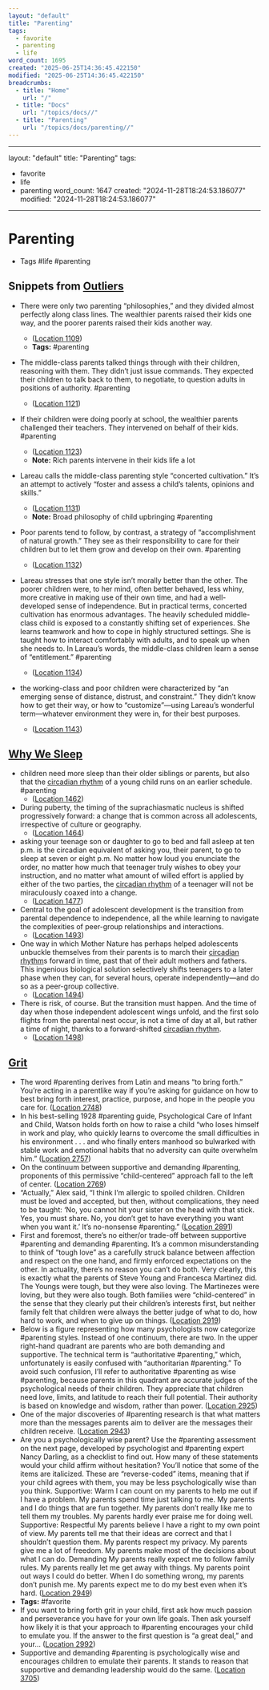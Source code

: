```yaml
---
layout: "default"
title: "Parenting"
tags:
  - favorite
  - parenting
  - life
word_count: 1695
created: "2025-06-25T14:36:45.422150"
modified: "2025-06-25T14:36:45.422150"
breadcrumbs:
  - title: "Home"
    url: "/"
  - title: "Docs"
    url: "/topics/docs//"
  - title: "Parenting"
    url: "/topics/docs/parenting//"
---
```

---
layout: "default"
title: "Parenting"
tags:
  - favorite
  - life
  - parenting
word_count: 1647
created: "2024-11-28T18:24:53.186077"
modified: "2024-11-28T18:24:53.186077"
---
# Parenting

- Tags #life #parenting

## Snippets from [Outliers](logseq/bak/highlights/books/outliers/2024-10-05t08_51_53409zdesktop/)

- There were only two parenting “philosophies,” and they divided almost perfectly along class lines. The wealthier parents raised their kids one way, and the poorer parents raised their kids another way.
  - ([Location 1109](https://readwise.io/to_kindle?action=open&asin=B001ANYDAO&location=1109))
  - **Tags:** #parenting

- The middle-class parents talked things through with their children, reasoning with them. They didn’t just issue commands. They expected their children to talk back to them, to negotiate, to question adults in positions of authority. #parenting
  - ([Location 1121](https://readwise.io/to_kindle?action=open&asin=B001ANYDAO&location=1121))

- If their children were doing poorly at school, the wealthier parents challenged their teachers. They intervened on behalf of their kids. #parenting
  - ([Location 1123](https://readwise.io/to_kindle?action=open&asin=B001ANYDAO&location=1123))
  - **Note:** Rich parents intervene in their kids life a lot


- Lareau calls the middle-class parenting style “concerted cultivation.” It’s an attempt to actively “foster and assess a child’s talents, opinions and skills.”
  - ([Location 1131](https://readwise.io/to_kindle?action=open&asin=B001ANYDAO&location=1131))
  - **Note:** Broad philosophy of child upbringing #parenting
- Poor parents tend to follow, by contrast, a strategy of “accomplishment of natural growth.” They see as their responsibility to care for their children but to let them grow and develop on their own. #parenting
  - ([Location 1132](https://readwise.io/to_kindle?action=open&asin=B001ANYDAO&location=1132))


- Lareau stresses that one style isn’t morally better than the other. The poorer children were, to her mind, often better behaved, less whiny, more creative in making use of their own time, and had a well-developed sense of independence. But in practical terms, concerted cultivation has enormous advantages. The heavily scheduled middle-class child is exposed to a constantly shifting set of experiences. She learns teamwork and how to cope in highly structured settings. She is taught how to interact comfortably with adults, and to speak up when she needs to. In Lareau’s words, the middle-class children learn a sense of “entitlement.” #parenting 
  - ([Location 1134](https://readwise.io/to_kindle?action=open&asin=B001ANYDAO&location=1134))
- the working-class and poor children were characterized by “an emerging sense of distance, distrust, and constraint.” They didn’t know how to get their way, or how to “customize”—using Lareau’s wonderful term—whatever environment they were in, for their best purposes.
  - ([Location 1143](https://readwise.io/to_kindle?action=open&asin=B001ANYDAO&location=1143))


## [Why We Sleep](highlights/books/why-we-sleep/)

- children need more sleep than their older siblings or parents, but also that the [circadian rhythm](circadian-rhythm/) of a young child runs on an earlier schedule. #parenting
  - ([Location 1462](https://readwise.io/to_kindle?action=open&asin=B06ZZ1YGJ5&location=1462))
- During puberty, the timing of the suprachiasmatic nucleus is shifted progressively forward: a change that is common across all adolescents, irrespective of culture or geography.
  - ([Location 1464](https://readwise.io/to_kindle?action=open&asin=B06ZZ1YGJ5&location=1464))
- asking your teenage son or daughter to go to bed and fall asleep at ten p.m. is the circadian equivalent of asking you, their parent, to go to sleep at seven or eight p.m. No matter how loud you enunciate the order, no matter how much that teenager truly wishes to obey your instruction, and no matter what amount of willed effort is applied by either of the two parties, the [circadian rhythm](circadian-rhythm/) of a teenager will not be miraculously coaxed into a change. 
  - ([Location 1477](https://readwise.io/to_kindle?action=open&asin=B06ZZ1YGJ5&location=1477))
- Central to the goal of adolescent development is the transition from parental dependence to independence, all the while learning to navigate the complexities of peer-group relationships and interactions.
  - ([Location 1493](https://readwise.io/to_kindle?action=open&asin=B06ZZ1YGJ5&location=1493))
- One way in which Mother Nature has perhaps helped adolescents unbuckle themselves from their parents is to march their [circadian rhythm](circadian-rhythm/)s forward in time, past that of their adult mothers and fathers. This ingenious biological solution selectively shifts teenagers to a later phase when they can, for several hours, operate independently—and do so as a peer-group collective.
  - ([Location 1494](https://readwise.io/to_kindle?action=open&asin=B06ZZ1YGJ5&location=1494))
- There is risk, of course. But the transition must happen. And the time of day when those independent adolescent wings unfold, and the first solo flights from the parental nest occur, is not a time of day at all, but rather a time of night, thanks to a forward-shifted [circadian rhythm](circadian-rhythm/).
  - ([Location 1498](https://readwise.io/to_kindle?action=open&asin=B06ZZ1YGJ5&location=1498))

## [Grit](highlights/books/grit/)

- The word #parenting derives from Latin and means “to bring forth.” You’re acting in a parentlike way if you’re asking for guidance on how to best bring forth interest, practice, purpose, and hope in the people you care for. ([Location 2748](https://readwise.io/to_kindle?action=open&asin=B010MH9V3W&location=2748))
- In his best-selling 1928 #parenting guide, Psychological Care of Infant and Child, Watson holds forth on how to raise a child “who loses himself in work and play, who quickly learns to overcome the small difficulties in his environment . . . and who finally enters manhood so bulwarked with stable work and emotional habits that no adversity can quite overwhelm him.” ([Location 2757](https://readwise.io/to_kindle?action=open&asin=B010MH9V3W&location=2757))
- On the continuum between supportive and demanding #parenting, proponents of this permissive “child-centered” approach fall to the left of center. ([Location 2769](https://readwise.io/to_kindle?action=open&asin=B010MH9V3W&location=2769))
- “Actually,” Alex said, “I think I’m allergic to spoiled children. Children must be loved and accepted, but then, without complications, they need to be taught: ‘No, you cannot hit your sister on the head with that stick. Yes, you must share. No, you don’t get to have everything you want when you want it.’ It’s no-nonsense #parenting.” ([Location 2891](https://readwise.io/to_kindle?action=open&asin=B010MH9V3W&location=2891))
- First and foremost, there’s no either/or trade-off between supportive #parenting and demanding #parenting. It’s a common misunderstanding to think of “tough love” as a carefully struck balance between affection and respect on the one hand, and firmly enforced expectations on the other. In actuality, there’s no reason you can’t do both. Very clearly, this is exactly what the parents of Steve Young and Francesca Martinez did. The Youngs were tough, but they were also loving. The Martinezes were loving, but they were also tough. Both families were “child-centered” in the sense that they clearly put their children’s interests first, but neither family felt that children were always the better judge of what to do, how hard to work, and when to give up on things. ([Location 2919](https://readwise.io/to_kindle?action=open&asin=B010MH9V3W&location=2919))
- Below is a figure representing how many psychologists now categorize #parenting styles. Instead of one continuum, there are two. In the upper right-hand quadrant are parents who are both demanding and supportive. The technical term is “authoritative #parenting,” which, unfortunately is easily confused with “authoritarian #parenting.” To avoid such confusion, I’ll refer to authoritative #parenting as wise #parenting, because parents in this quadrant are accurate judges of the psychological needs of their children. They appreciate that children need love, limits, and latitude to reach their full potential. Their authority is based on knowledge and wisdom, rather than power. ([Location 2925](https://readwise.io/to_kindle?action=open&asin=B010MH9V3W&location=2925))
- One of the major discoveries of #parenting research is that what matters more than the messages parents aim to deliver are the messages their children receive. ([Location 2943](https://readwise.io/to_kindle?action=open&asin=B010MH9V3W&location=2943))
- Are you a psychologically wise parent? Use the #parenting assessment on the next page, developed by psychologist and #parenting expert Nancy Darling, as a checklist to find out. How many of these statements would your child affirm without hesitation? You’ll notice that some of the items are italicized. These are “reverse-coded” items, meaning that if your child agrees with them, you may be less psychologically wise than you think. Supportive: Warm I can count on my parents to help me out if I have a problem. My parents spend time just talking to me. My parents and I do things that are fun together. My parents don’t really like me to tell them my troubles. My parents hardly ever praise me for doing well. Supportive: Respectful My parents believe I have a right to my own point of view. My parents tell me that their ideas are correct and that I shouldn’t question them. My parents respect my privacy. My parents give me a lot of freedom. My parents make most of the decisions about what I can do. Demanding My parents really expect me to follow family rules. My parents really let me get away with things. My parents point out ways I could do better. When I do something wrong, my parents don’t punish me. My parents expect me to do my best even when it’s hard. ([Location 2949](https://readwise.io/to_kindle?action=open&asin=B010MH9V3W&location=2949))
- **Tags:** #favorite
- If you want to bring forth grit in your child, first ask how much passion and perseverance you have for your own life goals. Then ask yourself how likely it is that your approach to #parenting encourages your child to emulate you. If the answer to the first question is “a great deal,” and your… ([Location 2992](https://readwise.io/to_kindle?action=open&asin=B010MH9V3W&location=2992))
- Supportive and demanding #parenting is psychologically wise and encourages children to emulate their parents. It stands to reason that supportive and demanding leadership would do the same. ([Location 3705](https://readwise.io/to_kindle?action=open&asin=B010MH9V3W&location=3705))